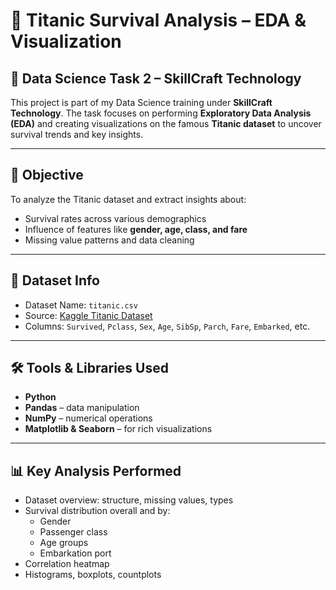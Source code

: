 # 🚢 Titanic Survival Analysis – EDA & Visualization

## 🧠 Data Science Task 2 – SkillCraft Technology

This project is part of my Data Science training under **SkillCraft Technology**. The task focuses on performing **Exploratory Data Analysis (EDA)** and creating visualizations on the famous **Titanic dataset** to uncover survival trends and key insights.

---

## 🎯 Objective

To analyze the Titanic dataset and extract insights about:
- Survival rates across various demographics
- Influence of features like **gender, age, class, and fare**
- Missing value patterns and data cleaning

---

## 📂 Dataset Info

- Dataset Name: `titanic.csv`
- Source: [Kaggle Titanic Dataset](https://www.kaggle.com/competitions/titanic/data)
- Columns: `Survived`, `Pclass`, `Sex`, `Age`, `SibSp`, `Parch`, `Fare`, `Embarked`, etc.

---

## 🛠️ Tools & Libraries Used

- **Python**
- **Pandas** – data manipulation
- **NumPy** – numerical operations
- **Matplotlib & Seaborn** – for rich visualizations

---

## 📊 Key Analysis Performed

- Dataset overview: structure, missing values, types
- Survival distribution overall and by:
  - Gender
  - Passenger class
  - Age groups
  - Embarkation port
- Correlation heatmap
- Histograms, boxplots, countplots
